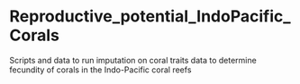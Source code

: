 # Reproductive_potential_IndoPacific_Corals
Scripts and data to run imputation on coral traits data to determine fecundity of corals in the Indo-Pacific coral reefs
